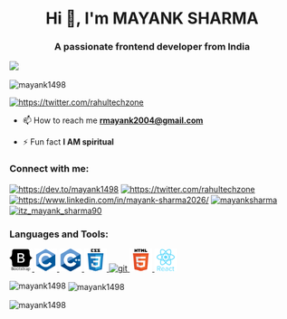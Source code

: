 <h1 align="center">Hi 👋, I'm MAYANK SHARMA</h1>
<h3 align="center">A passionate frontend developer from India</h3>
<img aling="right"aly="coding" width="400"src="https://camo.githubusercontent.com/cae12fddd9d6982901d82580bdf321d81fb299141098ca1c2d4891870827bf17/68747470733a2f2f6d69726f2e6d656469756d2e636f6d2f6d61782f313336302f302a37513379765349765f7430696f4a2d5a2e676966">

<p align="left"> <img src="https://komarev.com/ghpvc/?username=mayank1498&label=Profile%20views&color=0e75b6&style=flat" alt="mayank1498" /> </p>

<p align="left"> <a href="https://twitter.com/https://twitter.com/rahultechzone" target="blank"><img src="https://img.shields.io/twitter/follow/https://twitter.com/rahultechzone?logo=twitter&style=for-the-badge" alt="https://twitter.com/rahultechzone" /></a> </p>

- 📫 How to reach me **rmayank2004@gmail.com**

- ⚡ Fun fact **I AM spiritual**

<h3 align="left">Connect with me:</h3>
<p align="left">
<a href="https://dev.to/https://dev.to/mayank1498" target="blank"><img align="center" src="https://raw.githubusercontent.com/rahuldkjain/github-profile-readme-generator/master/src/images/icons/Social/devto.svg" alt="https://dev.to/mayank1498" height="30" width="40" /></a>
<a href="https://twitter.com/https://twitter.com/rahultechzone" target="blank"><img align="center" src="https://raw.githubusercontent.com/rahuldkjain/github-profile-readme-generator/master/src/images/icons/Social/twitter.svg" alt="https://twitter.com/rahultechzone" height="30" width="40" /></a>
<a href="https://linkedin.com/in/https://www.linkedin.com/in/mayank-sharma2026/" target="blank"><img align="center" src="https://raw.githubusercontent.com/rahuldkjain/github-profile-readme-generator/master/src/images/icons/Social/linked-in-alt.svg" alt="https://www.linkedin.com/in/mayank-sharma2026/" height="30" width="40" /></a>
<a href="https://fb.com/mayanksharma" target="blank"><img align="center" src="https://raw.githubusercontent.com/rahuldkjain/github-profile-readme-generator/master/src/images/icons/Social/facebook.svg" alt="mayanksharma" height="30" width="40" /></a>
<a href="https://instagram.com/itz_mayank_sharma90" target="blank"><img align="center" src="https://raw.githubusercontent.com/rahuldkjain/github-profile-readme-generator/master/src/images/icons/Social/instagram.svg" alt="itz_mayank_sharma90" height="30" width="40" /></a>
</p>

<h3 align="left">Languages and Tools:</h3>
<p align="left"> <a href="https://getbootstrap.com" target="_blank" rel="noreferrer"> <img src="https://raw.githubusercontent.com/devicons/devicon/master/icons/bootstrap/bootstrap-plain-wordmark.svg" alt="bootstrap" width="40" height="40"/> </a> <a href="https://www.cprogramming.com/" target="_blank" rel="noreferrer"> <img src="https://raw.githubusercontent.com/devicons/devicon/master/icons/c/c-original.svg" alt="c" width="40" height="40"/> </a> <a href="https://www.w3schools.com/cpp/" target="_blank" rel="noreferrer"> <img src="https://raw.githubusercontent.com/devicons/devicon/master/icons/cplusplus/cplusplus-original.svg" alt="cplusplus" width="40" height="40"/> </a> <a href="https://www.w3schools.com/css/" target="_blank" rel="noreferrer"> <img src="https://raw.githubusercontent.com/devicons/devicon/master/icons/css3/css3-original-wordmark.svg" alt="css3" width="40" height="40"/> </a> <a href="https://git-scm.com/" target="_blank" rel="noreferrer"> <img src="https://www.vectorlogo.zone/logos/git-scm/git-scm-icon.svg" alt="git" width="40" height="40"/> </a> <a href="https://www.w3.org/html/" target="_blank" rel="noreferrer"> <img src="https://raw.githubusercontent.com/devicons/devicon/master/icons/html5/html5-original-wordmark.svg" alt="html5" width="40" height="40"/> </a> <a href="https://reactjs.org/" target="_blank" rel="noreferrer"> <img src="https://raw.githubusercontent.com/devicons/devicon/master/icons/react/react-original-wordmark.svg" alt="react" width="40" height="40"/> </a> </p>

<p><img align="left" src="https://github-readme-stats.vercel.app/api/top-langs?username=mayank1498&show_icons=true&locale=en&layout=compact" alt="mayank1498" /></p>

<p>&nbsp;<img align="center" src="https://github-readme-stats.vercel.app/api?username=mayank1498&show_icons=true&locale=en" alt="mayank1498" /></p>

<p><img align="center" src="https://github-readme-streak-stats.herokuapp.com/?user=mayank1498&" alt="mayank1498" /></p>
